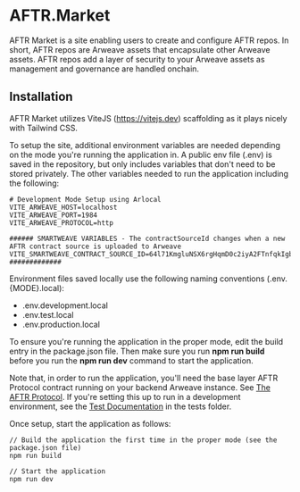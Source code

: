 # AFTR.Market

AFTR Market is a site enabling users to create and configure AFTR repos. In short, AFTR repos are Arweave assets that encapsulate other Arweave assets. AFTR repos add a layer of security to your Arweave assets as management and governance are handled onchain.

## Installation

AFTR Market utilizes ViteJS (https://vitejs.dev) scaffolding as it plays nicely with Tailwind CSS.

To setup the site, additional environment variables are needed depending on the mode you're running the application in. A public env file (.env) is saved in the repository, but only includes variables that don't need to be stored privately. The other variables needed to run the application including the following:

```
# Development Mode Setup using Arlocal
VITE_ARWEAVE_HOST=localhost
VITE_ARWEAVE_PORT=1984
VITE_ARWEAVE_PROTOCOL=http

###### SMARTWEAVE VARIABLES - The contractSourceId changes when a new AFTR contract source is uploaded to Arweave
VITE_SMARTWEAVE_CONTRACT_SOURCE_ID=64l71KmgluNSX6rgHqmD0c2iyA2FTnfqkIgbg2MoI3c
#############
```

Environment files saved locally use the following naming conventions (.env.{MODE}.local):
- .env.development.local
- .env.test.local
- .env.production.local

To ensure you're running the application in the proper mode, edit the build entry in the package.json file. Then make sure you run **npm run build** before you run the **npm run dev** command to start the application.

Note that, in order to run the application, you'll need the base layer AFTR Protocol contract running on your backend Arweave instance. See [The AFTR Protocol](https://github.com/aftrmarket/aftr-contracts). If you're setting this up to run in a development environment, see the [Test Documentation](https://github.com/aftrmarket/aftr-contracts/tree/main/tests) in the tests folder.

Once setup, start the application as follows:

```
// Build the application the first time in the proper mode (see the package.json file)
npm run build

// Start the application
npm run dev